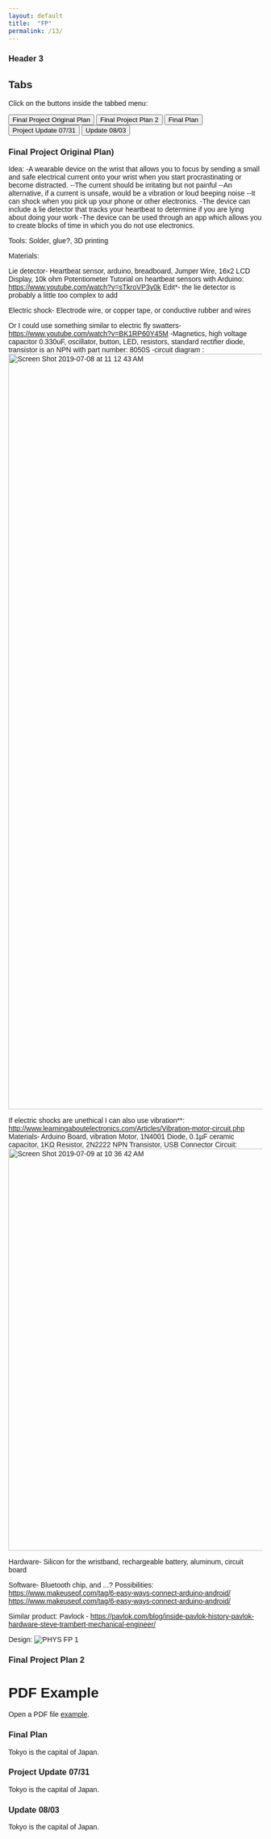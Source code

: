 ```yaml
---
layout: default
title:  "FP"
permalink: /13/
---
```


### Header 3
<!DOCTYPE html>
<html>
<head>
<meta name="viewport" content="width=device-width, initial-scale=1">
<style>
body {font-family: Arial;}

/* Style the tab */
.tab {
  overflow: hidden;
  border: 1px solid #ccc;
  background-color: #f1f1f1;
}

/* Style the buttons inside the tab */
.tab button {
  background-color: inherit;
  float: left;
  border: none;
  outline: none;
  cursor: pointer;
  padding: 14px 16px;
  transition: 0.3s;
  font-size: 17px;
}

/* Change background color of buttons on hover */
.tab button:hover {
  background-color: #ddd;
}

/* Create an active/current tablink class */
.tab button.active {
  background-color: #ccc;
}

/* Style the tab content */
.tabcontent {
  display: none;
  padding: 6px 12px;
  border: 1px solid #ccc;
  border-top: none;
}
</style>
</head>
<body>

<h2>Tabs</h2>
<p>Click on the buttons inside the tabbed menu:</p>


<div class="tab">
  <button class="tablinks" onclick="openCity(event, 'Final Project Original Plan)">Final Project Original Plan</button>
  <button class="tablinks" onclick="openCity(event, 'Final Project Plan 2')">Final Project Plan 2</button>
	<button class="tablinks" onclick="openCity(event, 'Final Plan')">Final Plan</button>
	<button class="tablinks" onclick="openCity(event, 'Project Update 07/31')">Project Update 07/31</button>
	<button class="tablinks" onclick="openCity(event, 'Update 08/03')">Update 08/03</button>
</div>


<div id="Final Project Original Plan)" class="tabcontent">
  <h3>Final Project Original Plan)</h3>
  <p>
Idea:
-A wearable device on the wrist that allows you to focus by sending a small and safe electrical current onto your wrist when you start procrastinating or become distracted.
	--The current should be irritating but not painful
	--An alternative, if a current is unsafe, would be a vibration or loud beeping noise
--It can shock when you pick up your phone or other electronics.
-The device can include a lie detector that tracks your heartbeat to determine if you are lying about doing your work
-The device can be used through an app which allows you to create blocks of time in which you do not use electronics. 

Tools:
Solder, glue?, 3D printing



Materials:

Lie detector-
Heartbeat sensor, arduino, breadboard, Jumper Wire, 16x2 LCD Display, 10k ohm Potentiometer
Tutorial on heartbeat sensors with Arduino: https://www.youtube.com/watch?v=sTkroVP3y0k
	Edit*- the lie detector is probably a little too complex to add

Electric shock-
Electrode wire, or copper tape, or conductive rubber and wires

Or I could use something similar to electric fly swatters- https://www.youtube.com/watch?v=BK1RP60Y45M
	-Magnetics, high voltage capacitor 0.330uF, oscillator, button, LED, resistors, standard rectifier diode, transistor 		is an NPN with part number: 8050S
	-circuit diagram : <img width="1496" alt="Screen Shot 2019-07-08 at 11 12 43 AM" src="https://user-images.githubusercontent.com/52216217/60821392-72bee400-a171-11e9-8555-a27121cd49bc.png">
	
If electric shocks are unethical I can also use vibration**: http://www.learningaboutelectronics.com/Articles/Vibration-motor-circuit.php
Materials- Arduino Board, vibration Motor, 1N4001 Diode, 0.1µF ceramic capacitor, 1KΩ Resistor, 2N2222 NPN Transistor, USB Connector
Circuit: <img width="796" alt="Screen Shot 2019-07-09 at 10 36 42 AM" src="https://user-images.githubusercontent.com/52216217/60897140-8d5a9100-a235-11e9-86df-736c0daa2403.png">


Hardware-
Silicon for the wristband, rechargeable battery, aluminum, circuit board

Software-
Bluetooth chip, and ...?
Possibilities:
https://www.makeuseof.com/tag/6-easy-ways-connect-arduino-android/
https://www.makeuseof.com/tag/6-easy-ways-connect-arduino-android/


Similar product: Pavlock - https://pavlok.com/blog/inside-pavlok-history-pavlok-hardware-steve-trambert-mechanical-engineer/


Design:
![PHYS FP 1](https://user-images.githubusercontent.com/52216217/60459780-0c394380-9c10-11e9-9421-c2592daccb9d.jpg)
</p>
</div>

<div id="Final Project Plan 2" class="tabcontent">
  <h3>Final Project Plan 2</h3>
  <p> <html>
  <head>
    <title>DF Project Plan</title>
  </head>
  <body>
    <h1>PDF Example</h1>
    <p>Open a PDF file <a href="/https://github.com/jenny-15/PHYS-S-12-Assignments/files/3463325/DF.Project.Plan.pdf">example</a>.</p>
  </body>
</html>
	 </p> 
</div>

<div id="Final Plan" class="tabcontent">
  <h3>Final Plan</h3>
  <p>Tokyo is the capital of Japan.</p>
</div>

<div id="Project Update 07/31" class="tabcontent">
  <h3>Project Update 07/31</h3>
  <p>Tokyo is the capital of Japan.</p>
</div>

<div id="Update 08/03" class="tabcontent">
  <h3>Update 08/03</h3>
  <p>Tokyo is the capital of Japan.</p>
</div>

<script>
function openCity(evt, cityName) {
  var i, tabcontent, tablinks;
  tabcontent = document.getElementsByClassName("tabcontent");
  for (i = 0; i < tabcontent.length; i++) {
    tabcontent[i].style.display = "none";
  }
  tablinks = document.getElementsByClassName("tablinks");
  for (i = 0; i < tablinks.length; i++) {
    tablinks[i].className = tablinks[i].className.replace(" active", "");
  }
  document.getElementById(cityName).style.display = "block";
  evt.currentTarget.className += " active";
}
</script>
   
</body>
</html> 
